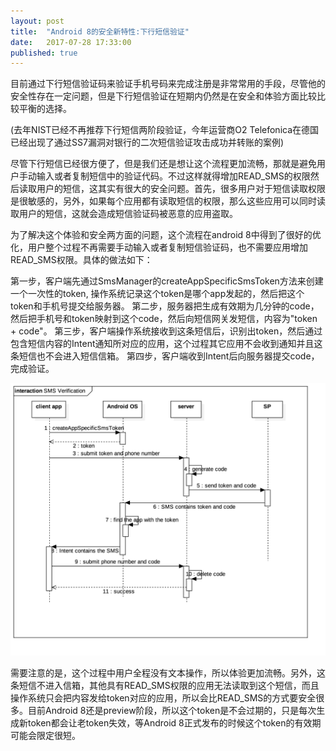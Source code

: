 ```yaml
---
layout: post
title:  "Android 8的安全新特性:下行短信验证"
date:   2017-07-28 17:33:00
published: true
---
```


目前通过下行短信验证码来验证手机号码来完成注册是非常常用的手段，尽管他的安全性存在一定问题，但是下行短信验证在短期内仍然是在安全和体验方面比较比较平衡的选择。

(去年NIST已经不再推荐下行短信两阶段验证，今年运营商O2 Telefonica在德国已经出现了通过SS7漏洞对银行的二次短信验证攻击成功并转账的案例)

尽管下行短信已经很方便了，但是我们还是想让这个流程更加流畅，那就是避免用户手动输入或者复制短信中的验证代码。不过这样就得增加READ_SMS的权限然后读取用户的短信，这其实有很大的安全问题。首先，很多用户对于短信读取权限是很敏感的，另外，如果每个应用都有读取短信的权限，那么这些应用可以同时读取用户的短信，这就会造成短信验证码被恶意的应用盗取。

为了解决这个体验和安全两方面的问题，这个流程在android 8中得到了很好的优化，用户整个过程不再需要手动输入或者复制短信验证码，也不需要应用增加READ_SMS权限。具体的做法如下：

第一步，客户端先通过SmsManager的createAppSpecificSmsToken方法来创建一个一次性的token, 操作系统记录这个token是哪个app发起的，然后把这个token和手机号提交给服务器。
第二步，服务器把生成有效期为几分钟的code，然后把手机号和token映射到这个code，然后向短信网关发短信，内容为"token + code"。
第三步，客户端操作系统接收到这条短信后，识别出token，然后通过包含短信内容的Intent通知所对应的应用，这个过程其它应用不会收到通知并且这条短信也不会进入短信信箱。
第四步，客户端收到Intent后向服务器提交code，完成验证。

<img src="/images/2017-07-28/sms_verification_seq.png" max-height="500px">


需要注意的是，这个过程中用户全程没有文本操作，所以体验更加流畅。另外，这条短信不进入信箱，其他具有READ_SMS权限的应用无法读取到这个短信，而且操作系统只会把内容发给token对应的应用，所以会比READ_SMS的方式要安全很多。目前Android 8还是preview阶段，所以这个token是不会过期的，只是每次生成新token都会让老token失效，等Android 8正式发布的时候这个token的有效期可能会限定很短。



